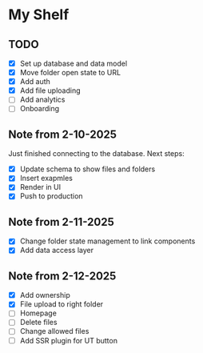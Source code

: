 # My Shelf

## TODO

- [x] Set up database and data model
- [x] Move folder open state to URL
- [x] Add auth
- [x] Add file uploading
- [ ] Add analytics
- [ ] Onboarding

## Note from 2-10-2025

Just finished connecting to the database. Next steps:

- [x] Update schema to show files and folders
- [x] Insert exapmles
- [x] Render in UI
- [x] Push to production

## Note from 2-11-2025

- [x] Change folder state management to link components
- [x] Add data access layer

## Note from 2-12-2025

- [x] Add ownership
- [x] File upload to right folder
- [ ] Homepage
- [ ] Delete files
- [ ] Change allowed files
- [ ] Add SSR plugin for UT button